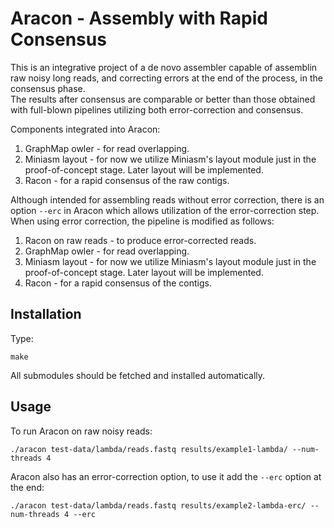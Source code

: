 # Aracon - Assembly with Rapid Consensus

This is an integrative project of a de novo assembler capable of assemblin raw noisy long reads, and correcting errors at the end of the process, in the consensus phase.  
The results after consensus are comparable or better than those obtained with full-blown pipelines utilizing both error-correction and consensus.  

Components integrated into Aracon:  
1. GraphMap owler - for read overlapping.  
2. Miniasm layout - for now we utilize Miniasm's layout module just in the proof-of-concept stage. Later layout will be implemented.  
3. Racon - for a rapid consensus of the raw contigs.  

Although intended for assembling reads without error correction, there is an option ```--erc``` in Aracon which allows utilization of the error-correction step.  
When using error correction, the pipeline is modified as follows:  
1. Racon on raw reads - to produce error-corrected reads.  
2. GraphMap owler - for read overlapping.  
3. Miniasm layout - for now we utilize Miniasm's layout module just in the proof-of-concept stage. Later layout will be implemented.  
4. Racon - for a rapid consensus of the contigs.  

## Installation
Type:  
```
make
```
All submodules should be fetched and installed automatically.

## Usage  
To run Aracon on raw noisy reads:  
```  
./aracon test-data/lambda/reads.fastq results/example1-lambda/ --num-threads 4
```  
Aracon also has an error-correction option, to use it add the ```--erc``` option at the end:  
```  
./aracon test-data/lambda/reads.fastq results/example2-lambda-erc/ --num-threads 4 --erc
```  
